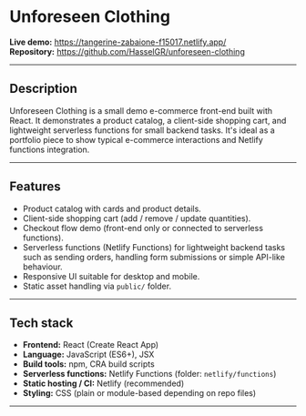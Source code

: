 # Unforeseen Clothing

**Live demo:** https://tangerine-zabaione-f15017.netlify.app/  
**Repository:** https://github.com/HasselGR/unforeseen-clothing

---

## Description
Unforeseen Clothing is a small demo e-commerce front-end built with React. It demonstrates a product catalog, a client-side shopping cart, and lightweight serverless functions for small backend tasks. It's ideal as a portfolio piece to show typical e-commerce interactions and Netlify functions integration.

---

## Features
- Product catalog with cards and product details.
- Client-side shopping cart (add / remove / update quantities).
- Checkout flow demo (front-end only or connected to serverless functions).
- Serverless functions (Netlify Functions) for lightweight backend tasks such as sending orders, handling form submissions or simple API-like behaviour.
- Responsive UI suitable for desktop and mobile.
- Static asset handling via `public/` folder.

---

## Tech stack
- **Frontend:** React (Create React App)
- **Language:** JavaScript (ES6+), JSX
- **Build tools:** npm, CRA build scripts
- **Serverless functions:** Netlify Functions (folder: `netlify/functions`)
- **Static hosting / CI:** Netlify (recommended)
- **Styling:** CSS (plain or module-based depending on repo files)

---
